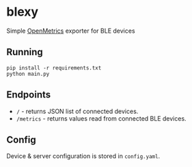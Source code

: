 # blexy
Simple [OpenMetrics](https://github.com/OpenObservability/OpenMetrics/blob/main/specification/OpenMetrics.md) exporter for BLE devices

## Running
```
pip install -r requirements.txt
python main.py
```

## Endpoints
* `/` - returns JSON list of connected devices.
* `/metrics` - returns values read from connected BLE devices.

## Config
Device & server configuration is stored in `config.yaml`.